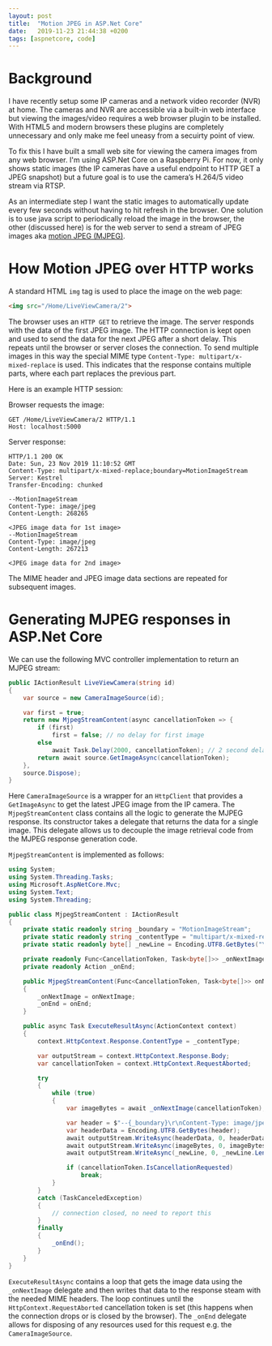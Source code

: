 ```yaml
---
layout: post
title:  "Motion JPEG in ASP.Net Core"
date:   2019-11-23 21:44:38 +0200
tags: [aspnetcore, code]
---
```


# Background

I have recently setup some IP cameras and a network video recorder (NVR) at home. The cameras and NVR are accessible via a built-in web interface but viewing the images/video requires a web browser plugin to be installed. With HTML5 and modern browsers these plugins are completely unnecessary and only make me feel uneasy from a secuirty point of view.

To fix this I have built a small web site for viewing the camera images from any web browser. I'm using ASP.Net Core on a Raspberry Pi. For now, it only shows static images (the IP cameras have a useful endpoint to HTTP GET a JPEG snapshot) but a future goal is to use the camera’s H.264/5 video stream via RTSP.

As an intermediate step I want the static images to automatically update every few seconds without having to hit refresh in the browser. One solution is to use java script to periodically reload the image in the browser, the other (discussed here) is for the web server to send a stream of JPEG images aka [motion JPEG (MJPEG)]( https://en.wikipedia.org/wiki/Motion_JPEG).


# How Motion JPEG over HTTP works

A standard HTML `img` tag is used to place the image on the web page:

```html
<img src="/Home/LiveViewCamera/2">
```

The browser uses an `HTTP GET` to retrieve the image. 
The server responds with the data of the first JPEG image. 
The HTTP connection is kept open and used to send the data for the next JPEG after a short delay. 
This repeats until the browser or server closes the connection. 
To send multiple images in this way the special MIME type `Content-Type: multipart/x-mixed-replace` is used. This indicates that the response contains multiple parts, where each part replaces the previous part.

Here is an example HTTP session:

Browser requests the image:

```http
GET /Home/LiveViewCamera/2 HTTP/1.1
Host: localhost:5000
```
Server response:
```http
HTTP/1.1 200 OK
Date: Sun, 23 Nov 2019 11:10:52 GMT
Content-Type: multipart/x-mixed-replace;boundary=MotionImageStream
Server: Kestrel
Transfer-Encoding: chunked

--MotionImageStream
Content-Type: image/jpeg
Content-Length: 268265

<JPEG image data for 1st image>
--MotionImageStream
Content-Type: image/jpeg
Content-Length: 267213

<JPEG image data for 2nd image>
```
The MIME header and JPEG image data sections are repeated for subsequent images.


# Generating MJPEG responses in ASP.Net Core 

We can use the following MVC controller implementation to return an MJPEG stream:

```csharp
public IActionResult LiveViewCamera(string id)
{
    var source = new CameraImageSource(id);

    var first = true;
    return new MjpegStreamContent(async cancellationToken => {
        if (first)
            first = false; // no delay for first image
        else
            await Task.Delay(2000, cancellationToken); // 2 second delay between image updates
        return await source.GetImageAsync(cancellationToken);
    },
    source.Dispose);
}
```

Here `CameraImageSource` is a wrapper for an `HttpClient` that provides a `GetImageAsync` to get the latest JPEG image from the IP camera.
The `MjpegStreamContent` class contains all the logic to generate the MJPEG response.
Its constructor takes a delegate that returns the data for a single image. This delegate allows us to decouple the image retrieval code from the MJPEG response generation code.

`MjpegStreamContent` is implemented as follows:

```csharp
using System;
using System.Threading.Tasks;
using Microsoft.AspNetCore.Mvc;
using System.Text;
using System.Threading;

public class MjpegStreamContent : IActionResult
{
    private static readonly string _boundary = "MotionImageStream";
    private static readonly string _contentType = "multipart/x-mixed-replace;boundary=" + _boundary;
    private static readonly byte[] _newLine = Encoding.UTF8.GetBytes("\r\n");

    private readonly Func<CancellationToken, Task<byte[]>> _onNextImage;
    private readonly Action _onEnd;

    public MjpegStreamContent(Func<CancellationToken, Task<byte[]>> onNextImage, Action onEnd)
    {
        _onNextImage = onNextImage;
        _onEnd = onEnd;
    }

    public async Task ExecuteResultAsync(ActionContext context)
    {
        context.HttpContext.Response.ContentType = _contentType;

        var outputStream = context.HttpContext.Response.Body;
        var cancellationToken = context.HttpContext.RequestAborted;

        try
        {
            while (true)
            {
                var imageBytes = await _onNextImage(cancellationToken);

                var header = $"--{_boundary}\r\nContent-Type: image/jpeg\r\nContent-Length: {imageBytes.Length}\r\n\r\n";
                var headerData = Encoding.UTF8.GetBytes(header);
                await outputStream.WriteAsync(headerData, 0, headerData.Length, cancellationToken);
                await outputStream.WriteAsync(imageBytes, 0, imageBytes.Length, cancellationToken);
                await outputStream.WriteAsync(_newLine, 0, _newLine.Length, cancellationToken);

                if (cancellationToken.IsCancellationRequested)
                    break;
            }
        }
        catch (TaskCanceledException)
        {
            // connection closed, no need to report this
        }
        finally
        {
            _onEnd();
        }
    }
}
```
`ExecuteResultAsync` contains a loop that gets the image data using the `_onNextImage` delegate and then writes that data to the response steam with the needed MIME headers.
The loop continues until the `HttpContext.RequestAborted` cancellation token is set (this happens when the connection drops or is closed by the browser).
The `_onEnd` delegate allows for disposing of any resources used for this request e.g. the `CameraImageSource`.

